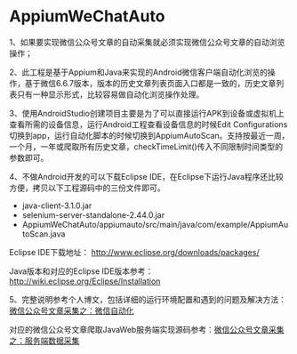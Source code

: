 # AppiumWeChatAuto
1、如果要实现微信公众号文章的自动采集就必须实现微信公众号文章的自动浏览操作；

2、此工程是基于Appium和Java来实现的Android微信客户端自动化浏览的操作，基于微信6.6.7版本，版本的历史文章列表页面入口都是一致的，历史文章列表只有一种显示形式，比较容易做自动化浏览操作处理。

3、使用AndroidStudio创建项目主要是为了可以直接运行APK到设备或虚拟机上查看所需的设备信息，运行Android工程查看设备信息的时候Edit Configurations切换到app，运行自动化脚本的时候切换到AppiumAutoScan。支持按最近一周，一个月，一年或爬取所有历史文章，checkTimeLimit()传入不同限制时间类型的参数即可。

4、不做Android开发的可以下载Eclipse IDE，在Eclipse下运行Java程序还比较方便，拷贝以下工程源码中的三份文件即可。

* java-client-3.1.0.jar 
* selenium-server-standalone-2.44.0.jar  
* AppiumWeChatAuto/appiumauto/src/main/java/com/example/AppiumAutoScan.java 

Eclipse IDE下载地址： http://www.eclipse.org/downloads/packages/

Java版本和对应的Eclipse IDE版本参考：http://wiki.eclipse.org/Eclipse/Installation

5、完整说明参考个人博文，包括详细的运行环境配置和遇到的问题及解决方法：[微信公众号文章采集之：微信自动化](http://www.chenwenguan.com/wechat-browse-automation/)

对应的微信公众号文章爬取JavaWeb服务端实现源码参考：[微信公众号文章采集之：服务端数据采集](http://www.chenwenguan.com/wechat-spider-server/)

